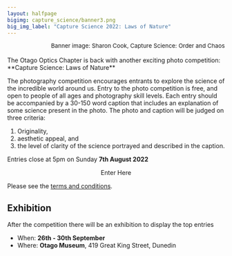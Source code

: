 ```yaml
---
layout: halfpage
bigimg: capture_science/banner3.png
big_img_label: "Capture Science 2022: Laws of Nature"
---
```

<link rel="stylesheet" href="https://cdn.jsdelivr.net/npm/semantic-ui@2.4.2/dist/semantic.min.css">
<div style="text-align: right; font-size: 10pt;">
Banner image: Sharon Cook, Capture Science: Order and Chaos
</div>
<br>
The Otago Optics Chapter is back with another exciting photo competition: **Capture Science: Laws of Nature**


The photography competition encourages entrants to explore the science of the incredible world around us. Entry to the photo competition is free, and open to people of all ages and photography skill levels. Each entry should be accompanied by a 30-150 word caption that includes an explanation of some science present in the photo. The photo and caption will be judged on three criteria: 

1. Originality,
2. aesthetic appeal, and 
3. the level of clarity of the science portrayed and described in the caption.

Entries close at 5pm on Sunday **7th August 2022**

<div style="text-align:center">
<div class="ui huge teal button" onclick="window.location.href='https://script.google.com/macros/s/AKfycbyzSzqk1UKLFz9f3azIW9mSWPzLGfnmMXPea0L8ohv4CIe5H8rM/exec';">Enter Here</div>
</div>

Please see the [terms and conditions](https://docs.google.com/document/d/e/2PACX-1vTaQ-ppYvAGO-7rnkuIdsUEWMFHAonWSkQGrYoyrbUfdDDCqDrKWKwCMcWdLK5Dv0NLnSpNxA16cqIf/pub).

<!---
, and to submit your photograph entries, click the button below
**TO DO: ADD BUTTON**
Follow the even on [Facebook]() **TO DO: LINK TO FB EVENT ONCE CREATED**
--->
## Exhibition
After the competition there will be an exhibition to display the top entries
 - When: **26th - 30th September**
 - Where: **Otago Museum**, 419 Great King Street, Dunedin
